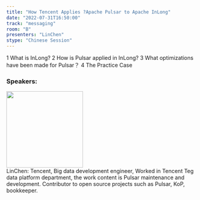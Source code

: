 ```yaml
---
title: "How Tencent Applies ?Apache Pulsar to Apache InLong"
date: "2022-07-31T16:50:00"
track: "messaging"
room: "B"
presenters: "LinChen"
stype: "Chinese Session"
---
```

1 What is InLong?
2 How is Pulsar applied in InLong?
3 What optimizations have been made for Pulsar？
4 The Practice Case
 ### Speakers: 
 <img src="images/speaker/1103.png" width="200" /><br>LinChen: Tencent, Big data development engineer, Worked in Tencent Teg data platform department, the work content is Pulsar maintenance and development. Contributor to open source projects such as Pulsar, KoP, bookkeeper.

 
